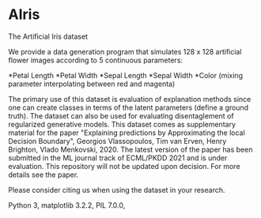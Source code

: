 # AIris
The Artificial Iris dataset

We provide a data generation program that simulates 128 x 128 artificial flower images according to 5 continuous parameters:

*Petal Length
*Petal Width
*Sepal Length
*Sepal Width
*Color (mixing parameter interpolating between red and magenta)

The primary use of this dataset is evaluation of explanation methods since one can create classes in terms of the latent parameters (define a ground truth).
The dataset can also be used for evaluating disentaglement of regularized generative models. 
This dataset comes as supplementary material for the paper "Explaining predictions by Approximating the local Decision Boundary", Georgios Vlassopoulos, Tim van Erven, Henry Brighton, Vlado Menkovski, 2020.
The latest version of the paper has been submitted in the ML journal track of ECML/PKDD 2021 and is under evaluation. 
This repository will not be updated upon decision.
For more details see the paper. 

Please consider citing us when using the dataset in your research. 

Python 3, matplotlib 3.2.2, PIL 7.0.0, 
